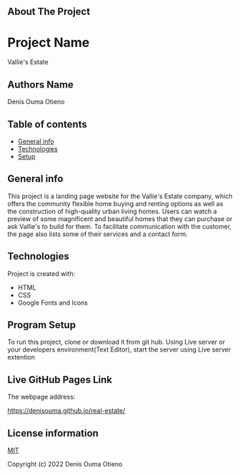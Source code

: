 ## About The Project

# Project Name

Vallie's Estate

## Authors Name

Denis Ouma Otieno

## Table of contents

- [General info](#general-info)
- [Technologies](#technologies)
- [Setup](#setup)

## General info

This project is a landing page website for the Vallie's Estate company, which offers the community flexible home buying and renting options as well as the construction of high-quality urban living homes. Users can watch a preview of some magnificent and beautiful homes that they can purchase or ask Vallie's to build for them. To facilitate communication with the customer, the page also lists some of their services and a contact form.

## Technologies

Project is created with:

- HTML
- CSS
- Google Fonts and Icons

## Program Setup

To run this project, clone or download it from git hub. Using Live server or your developers environment(Text Editor), start the server using Live server extention

## Live GitHub Pages Link

The webpage address:

https://denisouma.github.io/real-estate/

## License information

[MIT](LICENCE)

Copyright (c) 2022 Denis Ouma Otieno
